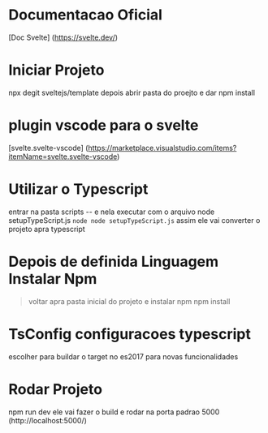 # Documentacao Oficial
[Doc Svelte] (https://svelte.dev/)

# Iniciar Projeto
npx degit sveltejs/template <Projeto>
depois abrir pasta do proejto e dar npm install

# plugin vscode para o svelte
[svelte.svelte-vscode]
(https://marketplace.visualstudio.com/items?itemName=svelte.svelte-vscode)

# Utilizar o Typescript 
entrar na pasta scripts -- e nela executar com <node> o arquivo node setupTypeScript.js
``` node node setupTypeScript.js ```
assim ele vai converter o projeto apra typescript

# Depois de definida Linguagem Instalar Npm
> voltar apra pasta inicial do projeto e instalar npm
npm install

# TsConfig configuracoes typescript
escolher para buildar o target no es2017 para novas funcionalidades 

# Rodar Projeto
npm run dev
ele vai fazer o build e rodar na porta padrao 5000
(http://localhost:5000/)





